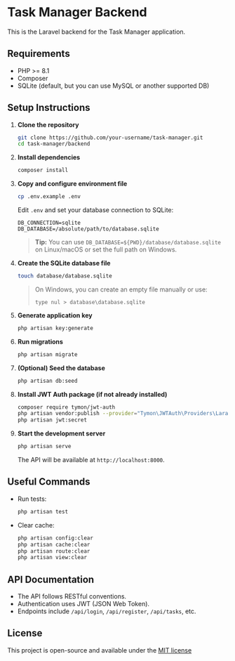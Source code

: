 # Task Manager Backend

This is the Laravel backend for the Task Manager application.

## Requirements

-   PHP >= 8.1
-   Composer
-   SQLite (default, but you can use MySQL or another supported DB)

## Setup Instructions

1. **Clone the repository**

    ```bash
    git clone https://github.com/your-username/task-manager.git
    cd task-manager/backend
    ```

2. **Install dependencies**

    ```bash
    composer install
    ```

3. **Copy and configure environment file**

    ```bash
    cp .env.example .env
    ```

    Edit `.env` and set your database connection to SQLite:

    ```
    DB_CONNECTION=sqlite
    DB_DATABASE=/absolute/path/to/database.sqlite
    ```

    > **Tip:** You can use `DB_DATABASE=${PWD}/database/database.sqlite` on Linux/macOS or set the full path on Windows.

4. **Create the SQLite database file**

    ```bash
    touch database/database.sqlite
    ```

    > On Windows, you can create an empty file manually or use:
    >
    > ```
    > type nul > database\database.sqlite
    > ```

5. **Generate application key**

    ```bash
    php artisan key:generate
    ```

6. **Run migrations**

    ```bash
    php artisan migrate
    ```

7. **(Optional) Seed the database**

    ```bash
    php artisan db:seed
    ```

8. **Install JWT Auth package (if not already installed)**

    ```bash
    composer require tymon/jwt-auth
    php artisan vendor:publish --provider="Tymon\JWTAuth\Providers\LaravelServiceProvider"
    php artisan jwt:secret
    ```

9. **Start the development server**

    ```bash
    php artisan serve
    ```

    The API will be available at `http://localhost:8000`.

## Useful Commands

-   Run tests:

    ```bash
    php artisan test
    ```

-   Clear cache:
    ```bash
    php artisan config:clear
    php artisan cache:clear
    php artisan route:clear
    php artisan view:clear
    ```

## API Documentation

-   The API follows RESTful conventions.
-   Authentication uses JWT (JSON Web Token).
-   Endpoints include `/api/login`, `/api/register`, `/api/tasks`, etc.

## License

This project is open-source and available under the [MIT license](../LICENSE)
